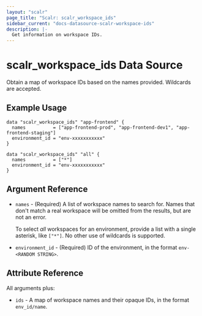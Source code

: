 ```yaml
---
layout: "scalr"
page_title: "Scalr: scalr_workspace_ids"
sidebar_current: "docs-datasource-scalr-workspace-ids"
description: |-
  Get information on workspace IDs.
---
```


# scalr_workspace_ids Data Source

Obtain a map of workspace IDs based on the names provided. Wildcards are accepted.

## Example Usage

```hcl
data "scalr_workspace_ids" "app-frontend" {
  names          = ["app-frontend-prod", "app-frontend-dev1", "app-frontend-staging"]
  environment_id = "env-xxxxxxxxxxx"
}

data "scalr_workspace_ids" "all" {
  names          = ["*"]
  environment_id = "env-xxxxxxxxxxx"
}
```

## Argument Reference

* `names` - (Required) A list of workspace names to search for. Names that don't
  match a real workspace will be omitted from the results, but are not an error.

    To select _all_ workspaces for an environment, provide a list with a single
    asterisk, like `["*"]`. No other use of wildcards is supported.
* `environment_id` - (Required) ID of the environment, in the format `env-<RANDOM STRING>`.

## Attribute Reference

All arguments plus:

* `ids` - A map of workspace names and their opaque IDs, in the format `env_id/name`.
